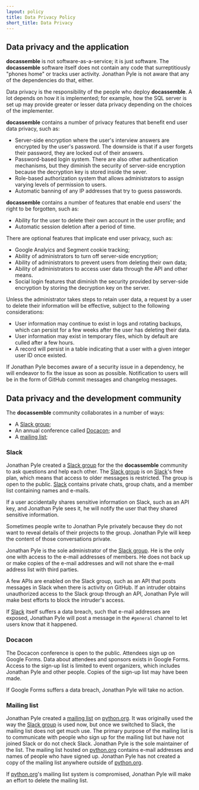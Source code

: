 ```yaml
---
layout: policy
title: Data Privacy Policy
short_title: Data Privacy
---
```


## Data privacy and the application

**docassemble** is not software-as-a-service; it is just software.
The **docassemble** software itself does not contain any code that
surreptitiously "phones home" or tracks user activity.  Jonathan Pyle
is not aware that any of the dependencies do that, either.

Data privacy is the responsibility of the people who deploy
**docassemble**.  A lot depends on how it is implemented; for example,
how the SQL server is set up may provide greater or lesser data
privacy depending on the choices of the implementer.

**docassemble** contains a number of privacy features that benefit end
user data privacy, such as:
* Server-side encryption where the user's interview answers are
  encrypted by the user's password.  The downside is that if a user
  forgets their password, they are locked out of their answers.
* Password-based login system.  There are also other authentication
  mechanisms, but they diminish the security of server-side encryption
  because the decryption key is stored inside the sever.
* Role-based authorization system that allows administrators to assign
  varying levels of permission to users.
* Automatic banning of any IP addresses that try to guess passwords.

**docassemble** contains a number of features that enable end users'
the right to be forgotten, such as:

* Ability for the user to delete their own account in the user
  profile; and 
* Automatic session deletion after a period of time.

There are optional features that implicate end user privacy, such as:

* Google Analyics and Segment cookie tracking;
* Ability of administrators to turn off server-side encryption;
* Ability of administrators to prevent users from deleting their own
  data;
* Ability of administrators to access user data through the API and
  other means.
* Social login features that diminish the security provided by
  server-side encryption by storing the decryption key on the server.
  
Unless the administrator takes steps to retain user data, a request by
a user to delete their information will be effective, subject to the
following considerations:

* User information may continue to exist in logs and rotating backups,
  which can persist for a few weeks after the user has deleting their data.
* User information may exist in temporary files, which by default are
  culled after a few hours.
* A record will persist in a table indicating that a user with a given
  integer user ID once existed.

If Jonathan Pyle becomes aware of a security issue in a dependency, he
will endeavor to fix the issue as soon as possible.  Notification to
users will be in the form of GitHub commit messages and changelog
messages.

## Data privacy and the development community

The **docassemble** community collaborates in a number of ways:

* A [Slack group];
* An annual conference called [Docacon]; and
* A [mailing list];

### Slack

Jonathan Pyle created a [Slack group] for the the **docassemble**
community to ask questions and help each other.  The [Slack group] is
on [Slack]'s free plan, which means that access to older messages is
restricted.  The group is open to the public.  [Slack] contains
private chats, group chats, and a member list containing names and
e-mails.

If a user accidentally shares sensitive information on Slack, such as
an API key, and Jonathan Pyle sees it, he will notify the user that
they shared sensitive information.

Sometimes people write to Jonathan Pyle privately because they do not
want to reveal details of their projects to the group.  Jonathan Pyle
will keep the content of those conversations private.

Jonathan Pyle is the sole administrator of the [Slack group].  He is
the only one with access to the e-mail addresses of members.  He does
not back up or make copies of the e-mail addresses and will not share
the e-mail address list with third parties.

A few APIs are enabled on the Slack group, such as an API that posts
messages in Slack when there is activity on GitHub.  If an intruder
obtains unauthorized access to the Slack group through an API,
Jonathan Pyle will make best efforts to block the intruder's access.

If [Slack] itself suffers a data breach, such that e-mail addresses
are exposed, Jonathan Pyle will post a message in the `#general`
channel to let users know that it happened.

### Docacon

The Docacon conference is open to the public.  Attendees sign up on
Google Forms.  Data about attendees and sponsors exists in Google
Forms.  Access to the sign-up list is limited to event organizers,
which includes Jonathan Pyle and other people.  Copies of the sign-up
list may have been made.

If Google Forms suffers a data breach, Jonathan Pyle will take no
action.

### Mailing list

Jonathan Pyle created a [mailing list] on [python.org].  It was
originally used the way the [Slack group] is used now, but once we
switched to Slack, the mailing list does not get much use.  The
primary purpose of the mailing list is to communicate with people who
sign up for the mailing list but have not joined Slack or do not check
Slack.  Jonathan Pyle is the sole maintainer of the list.  The mailing
list hosted on [python.org] contains e-mail addresses and names of
people who have signed up.  Jonathan Pyle has not created a copy of
the mailing list anywhere outside of [python.org].

If [python.org]'s mailing list system is compromised, Jonathan Pyle
will make an effort to delete the mailing list.

[Slack]: https://slack.com
[python.org]: https://mail.python.org/archives/
[Docacon]: https://docacon.com
[mailing list]: https://mail.python.org/mm3/mailman3/lists/docassemble.python.org/
[Slack group]: https://join.slack.com/t/docassemble/shared_invite/enQtMjQ0Njc1NDk0NjU2LTUyOGIxMDcxYzg1NGZhNDY5NDI2ZTVkMDhlOGJlNTgzZTUwYzNhYTJiMTJmMDYzYjQ0YWNmNjFiOTE5NmQzMjc
